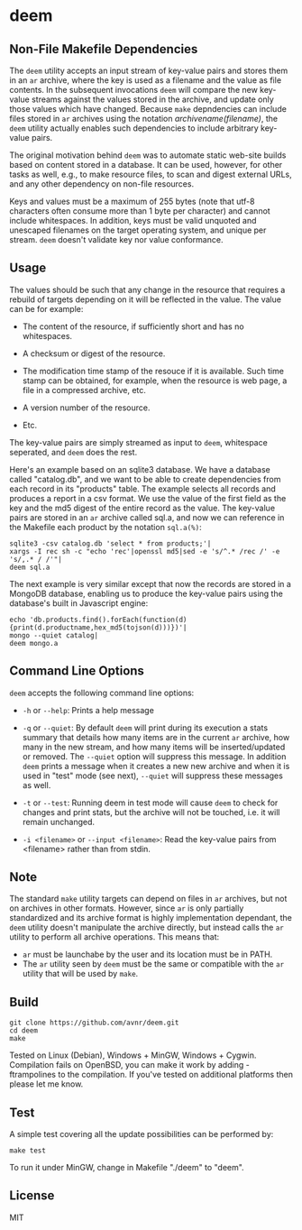 deem
===
Non-File Makefile Dependencies
---
The `deem` utility accepts an input stream of key-value pairs and stores them in an `ar` archive,
where the key is used as a filename and the value as file contents. In the subsequent invocations
`deem` will compare the new key-value streams against the values stored in the archive, and update
only those values which have changed. Because `make` depndencies can include files stored in `ar`
archives using the notation _archivename(filename)_, the `deem` utility actually enables such
dependencies to include arbitrary key-value pairs.

The original motivation behind `deem` was to automate static web-site builds based on content stored
in a database. It can be used, however, for other tasks as well, e.g., to make resource files, to
scan and digest external URLs, and any other dependency on non-file resources.

Keys and values must be a maximum of 255 bytes (note that utf-8 characters often consume more than 1 byte
per character) and cannot include whitespaces. In addition, keys must be valid unquoted and unescaped
filenames on the target operating system, and unique per stream. `deem` doesn't validate key nor
value conformance.

Usage
---
The values should be such that any change in the resource that requires a rebuild of targets depending
on it will be reflected in the value. The value can be for example:

- The content of the resource, if sufficiently short and has no whitespaces.

- A checksum or digest of the resource.

- The modification time stamp of the resouce if it is available. Such time stamp can be obtained,
for example, when the resource is web page, a file in a compressed archive, etc.

- A version number of the resource.

- Etc.

The key-value pairs are simply streamed as input to `deem`, whitespace seperated, and `deem` does
the rest.

Here's an example based on an sqlite3 database. We have a database called "catalog.db", and we
want to be able to create dependencies from each record in its "products" table. The example selects
all records and produces a report in a csv format. We use the value of the first field as the key
and the md5 digest of the entire record as the value. The key-value pairs are stored in an
`ar` archive called sql.a, and now we can reference in the Makefile each product by the
notation `sql.a(%)`:

    sqlite3 -csv catalog.db 'select * from products;'|
    xargs -I rec sh -c "echo 'rec'|openssl md5|sed -e 's/^.* /rec /' -e 's/,.* / /'"|
    deem sql.a

The next example is very similar except that now the records are stored in a MongoDB database,
enabling us to produce the key-value pairs using the database's built in Javascript engine:

    echo 'db.products.find().forEach(function(d){print(d.productname,hex_md5(tojson(d)))})'|
    mongo --quiet catalog|
    deem mongo.a

Command Line Options
---

`deem` accepts the following command line options:

- `-h` or `--help`: Prints a help message

- `-q` or `--quiet`: By default `deem` will print during its execution a stats summary that details how many
items are in the current `ar` archive, how many in the new stream, and how many items will be inserted/updated
or removed. The `--quiet` option will suppress this message. In addition `deem` prints a message when
it creates a new new archive and when it is used in "test" mode (see next), `--quiet` will suppress these
messages as well.

- `-t` or `--test`: Running deem in test mode will cause `deem` to check for changes and print stats,
but the archive will not be touched, i.e. it will remain unchanged.

- `-i <filename>` or `--input <filename>`: Read the key-value pairs from &lt;filename&gt; rather than from stdin.

Note
---

The standard `make` utility targets can depend on files in `ar` archives, but not on archives in other formats.
However, since `ar` is only partially standardized and its archive format is highly implementation dependant,
the `deem` utility doesn't manipulate the archive directly, but instead calls the `ar` utility to
perform all archive operations. This means that:

- `ar` must be launchabe by the user and its location must be in PATH.
- The `ar` utility seen by `deem` must be the same or compatible with the `ar` utility that will be used by `make`.

Build
---

    git clone https://github.com/avnr/deem.git
    cd deem
    make

Tested on Linux (Debian), Windows + MinGW, Windows + Cygwin.
Compilation fails on OpenBSD, you can make it work by adding -ftrampolines to the compilation.
If you've tested on additional platforms then please let me know.

Test
---

A simple test covering all the update possibilities can be performed by:

    make test

To run it under MinGW, change in Makefile "./deem" to "deem".

License
---

MIT
